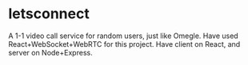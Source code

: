 # letsconnect

A 1-1 video call service for random users, just like Omegle. 
Have used React+WebSocket+WebRTC for this project. Have client on React, and server on Node+Express.

